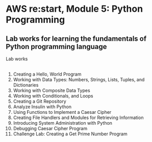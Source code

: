 # AWS re:start, Module 5: Python Programming
## Lab works for learning the fundamentals of Python programming language
Lab works
<br><br/>
1. Creating a Hello, World Program
2. Working with Data Types: Numbers, Strings, Lists, Tuples, and Dictionaries
3. Working with Composite Data Types
4. Working with Conditionals, and Loops
5. Creating a Git Repository
6. Analyze Insulin with Python
7. Using Functions to Implement a Caesar Cipher
8. Creating File Handlers and Modules for Retrieving Information
9. Introducing System Administration with Python
10. Debugging Caesar Cipher Program
11. Challenge Lab: Creating a Get Prime Number Program

